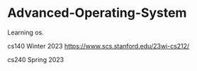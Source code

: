 # Advanced-Operating-System
Learning os.

cs140 Winter 2023
https://www.scs.stanford.edu/23wi-cs212/

cs240 Spring 2023
